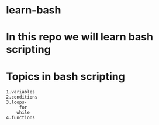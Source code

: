 # learn-bash
# In this repo we will learn bash scripting
# Topics in bash scripting
    1.variables
    2.conditions
    3.loops-
         for
        while
    4.functions
